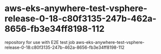 # aws-eks-anywhere-test-vsphere-release-0-18-c80f3135-247b-462a-8656-fb3e34ff8198-112
repository for use with E2E test job aws-eks-anywhere-test-vsphere-release-0-18:c80f3135-247b-462a-8656-fb3e34ff8198-112
